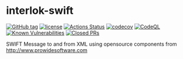 # interlok-swift

[![GitHub tag](https://img.shields.io/github/tag/adaptris/interlok-swift.svg)](https://github.com/adaptris/interlok-swift/tags)
[![license](https://img.shields.io/github/license/adaptris/interlok-swift.svg)](https://github.com/adaptris/interlok-swift/blob/develop/LICENSE)
[![Actions Status](https://github.com/adaptris/interlok-swift/actions/workflows/gradle-publish.yml/badge.svg)](https://github.com/adaptris/interlok-swift/actions)
[![codecov](https://codecov.io/gh/adaptris/interlok-swift/branch/develop/graph/badge.svg)](https://codecov.io/gh/adaptris/interlok-swift)
[![CodeQL](https://github.com/adaptris/interlok-swift/workflows/CodeQL/badge.svg)](https://github.com/adaptris/interlok-swift/security/code-scanning)
[![Known Vulnerabilities](https://snyk.io/test/github/adaptris/interlok-swift/badge.svg?targetFile=build.gradle)](https://snyk.io/test/github/adaptris/interlok-swift?targetFile=build.gradle)
[![Closed PRs](https://img.shields.io/github/issues-pr-closed/adaptris/interlok-swift)](https://github.com/adaptris/interlok-swift/pulls?q=is%3Apr+is%3Aclosed)

SWIFT Message to and from XML using opensource components from  http://www.prowidesoftware.com
